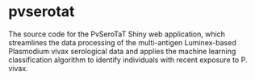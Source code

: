 # pvserotat
The source code for the PvSeroTaT Shiny web application, which streamlines the data processing of the multi-antigen Luminex-based Plasmodium vivax serological data and applies the machine learning classification algorithm to identify individuals with recent exposure to P. vivax.
